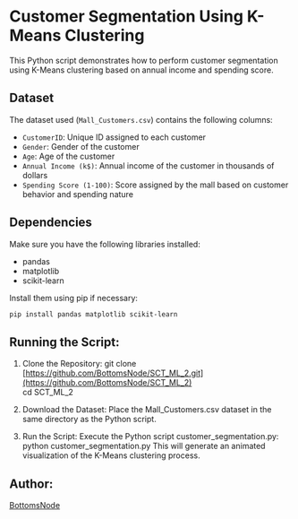 # Customer Segmentation Using K-Means Clustering

This Python script demonstrates how to perform customer segmentation using K-Means clustering based on annual income and spending score.

## Dataset

The dataset used (`Mall_Customers.csv`) contains the following columns:

- `CustomerID`: Unique ID assigned to each customer
- `Gender`: Gender of the customer
- `Age`: Age of the customer
- `Annual Income (k$)`: Annual income of the customer in thousands of dollars
- `Spending Score (1-100)`: Score assigned by the mall based on customer behavior and spending nature

## Dependencies

Make sure you have the following libraries installed:

- pandas
- matplotlib
- scikit-learn

Install them using pip if necessary:

```bash
pip install pandas matplotlib scikit-learn
```

## Running the Script:
1. Clone the Repository:
    git clone [https://github.com/BottomsNode/SCT_ML_2.git](https://github.com/BottomsNode/SCT_ML_2)<br>
    cd SCT_ML_2

2. Download the Dataset:
   Place the Mall_Customers.csv dataset in the same directory as the Python script.

3. Run the Script:
   Execute the Python script customer_segmentation.py:
   python customer_segmentation.py
This will generate an animated visualization of the K-Means clustering process.

 ## Author:
[BottomsNode](https://github.com/BottomsNode)
